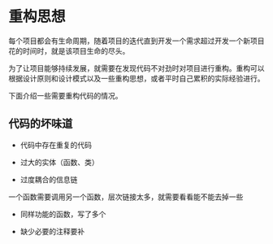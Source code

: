 # 重构思想

每个项目都会有生命周期，随着项目的迭代直到开发一个需求超过开发一个新项目花的时间时，就是该项目生命的尽头。

为了让项目能够持续发展，就需要在发现代码不对劲时对项目进行重构。重构可以根据设计原则和设计模式以及一些重构思想，或者平时自己累积的实际经验进行。

下面介绍一些需要重构代码的情况。

## 代码的坏味道

- 代码中存在重复的代码

- 过大的实体（函数、类）

- 过度耦合的信息链

一个函数需要调用另一个函数，层次链接太多，就需要看看能不能去掉一些

- 同样功能的函数，写了多个

- 缺少必要的注释要补
